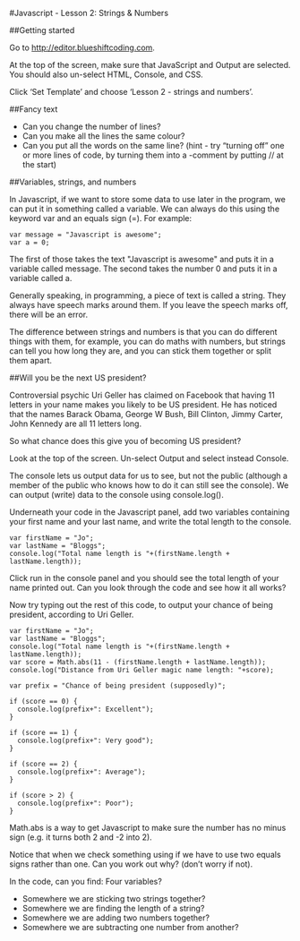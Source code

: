 #Javascript - Lesson 2: Strings & Numbers


##Getting started

Go to http://editor.blueshiftcoding.com.

At the top of the screen, make sure that JavaScript and Output are selected.  You should also un-select HTML, Console, and CSS.

Click ‘Set Template’ and choose ‘Lesson 2 - strings and numbers’.

##Fancy text

- Can you change the number of lines?
- Can you make all the lines the same colour?
- Can you put all the words on the same line? (hint - try “turning off” one or more lines of code, by turning them into a -comment by putting // at the start)

##Variables, strings, and numbers

In Javascript, if we want to store some data to use later in the program, we can put it in something called a variable.  We can always do this using the keyword var and an equals sign (=).  For example:

```ch
var message = "Javascript is awesome";
var a = 0;
```

The first of those takes the text "Javascript is awesome" and puts it in a variable called message. The second takes the number 0 and puts it in a variable called a.

Generally speaking, in programming, a piece of text is called a string.  They always have speech marks around them.  If you leave the speech marks off, there will be an error.

The difference between strings and numbers is that you can do different things with them, for example, you can do maths with numbers, but strings can tell you how long they are, and you can stick them together or split them apart.

##Will you be the next US president?

Controversial psychic Uri Geller has claimed on Facebook that having 11 letters in your name makes you likely to be US president.  He has noticed that the names Barack Obama, George W Bush, Bill Clinton, Jimmy Carter, John Kennedy are all 11 letters long.

So what chance does this give you of becoming US president?

Look at the top of the screen.  Un-select Output and select instead Console.

The console lets us output data for us to see, but not the public (although a member of the public who knows how to do it can still see the console).  We can output (write) data to the console using console.log().

Underneath your code in the Javascript panel, add two variables containing your first name and your last name, and write the total length to the console.

```ch
var firstName = "Jo";
var lastName = "Bloggs";
console.log("Total name length is "+(firstName.length + lastName.length));
```
Click run in the console panel and you should see the total length of your name printed out.  Can you look through the code and see how it all works?

Now try typing out the rest of this code, to output your chance of being president, according to Uri Geller.

```ch
var firstName = "Jo";
var lastName = "Bloggs";
console.log("Total name length is "+(firstName.length + lastName.length));
var score = Math.abs(11 - (firstName.length + lastName.length));
console.log("Distance from Uri Geller magic name length: "+score);

var prefix = "Chance of being president (supposedly)";

if (score == 0) {
  console.log(prefix+": Excellent");
}

if (score == 1) {
  console.log(prefix+": Very good");
}

if (score == 2) {
  console.log(prefix+": Average");
}

if (score > 2) {
  console.log(prefix+": Poor");
}
```

Math.abs is a way to get Javascript to make sure the number has no minus sign (e.g. it turns both 2 and -2 into 2).

Notice that when we check something using if  we have to use two equals signs rather than one.  Can you work out why? (don’t worry if not).

In the code, can you find:
Four variables?
- Somewhere we are sticking two strings together?
- Somewhere we are finding the length of a string?
- Somewhere we are adding two numbers together?
- Somewhere we are subtracting one number from another?

